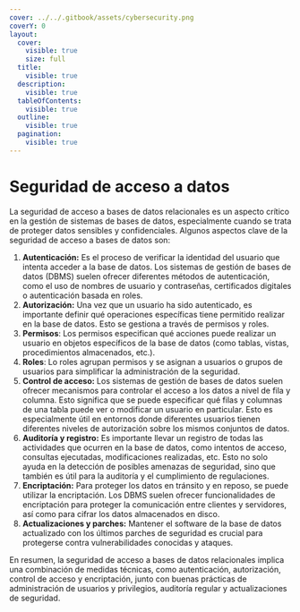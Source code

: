 ```yaml
---
cover: ../../.gitbook/assets/cybersecurity.png
coverY: 0
layout:
  cover:
    visible: true
    size: full
  title:
    visible: true
  description:
    visible: true
  tableOfContents:
    visible: true
  outline:
    visible: true
  pagination:
    visible: true
---
```


# Seguridad de acceso a datos

La seguridad de acceso a bases de datos relacionales es un aspecto crítico en la gestión de sistemas de bases de datos, especialmente cuando se trata de proteger datos sensibles y confidenciales. Algunos aspectos clave de la seguridad de acceso a bases de datos son:

1. **Autenticación:** Es el proceso de verificar la identidad del usuario que intenta acceder a la base de datos. Los sistemas de gestión de bases de datos (DBMS) suelen ofrecer diferentes métodos de autenticación, como el uso de nombres de usuario y contraseñas, certificados digitales o autenticación basada en roles.
2. **Autorización:** Una vez que un usuario ha sido autenticado, es importante definir qué operaciones específicas tiene permitido realizar en la base de datos. Esto se gestiona a través de permisos y roles.&#x20;
3. **Permisos**: Los permisos especifican qué acciones puede realizar un usuario en objetos específicos de la base de datos (como tablas, vistas, procedimientos almacenados, etc.).
4. **Roles**: Lo roles agrupan permisos y se asignan a usuarios o grupos de usuarios para simplificar la administración de la seguridad.
5. **Control de acceso:** Los sistemas de gestión de bases de datos suelen ofrecer mecanismos para controlar el acceso a los datos a nivel de fila y columna. Esto significa que se puede especificar qué filas y columnas de una tabla puede ver o modificar un usuario en particular. Esto es especialmente útil en entornos donde diferentes usuarios tienen diferentes niveles de autorización sobre los mismos conjuntos de datos.
6. **Auditoría y registro:** Es importante llevar un registro de todas las actividades que ocurren en la base de datos, como intentos de acceso, consultas ejecutadas, modificaciones realizadas, etc. Esto no solo ayuda en la detección de posibles amenazas de seguridad, sino que también es útil para la auditoría y el cumplimiento de regulaciones.
7. **Encriptación:** Para proteger los datos en tránsito y en reposo, se puede utilizar la encriptación. Los DBMS suelen ofrecer funcionalidades de encriptación para proteger la comunicación entre clientes y servidores, así como para cifrar los datos almacenados en disco.
8. **Actualizaciones y parches:** Mantener el software de la base de datos actualizado con los últimos parches de seguridad es crucial para protegerse contra vulnerabilidades conocidas y ataques.

En resumen, la seguridad de acceso a bases de datos relacionales implica una combinación de medidas técnicas, como autenticación, autorización, control de acceso y encriptación, junto con buenas prácticas de administración de usuarios y privilegios, auditoría regular y actualizaciones de seguridad.
